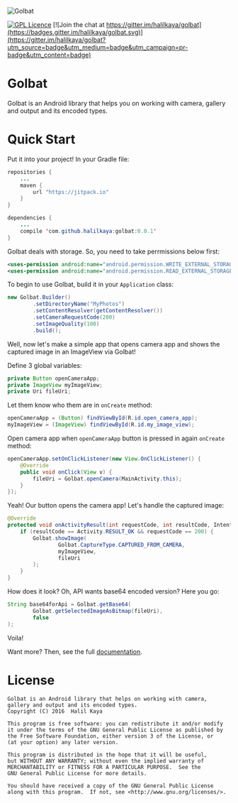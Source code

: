 ![Golbat](http://i.imgur.com/D92jDFf.png)

[![GPL Licence][licence-badge]](LICENSE)
[![Join the chat at https://gitter.im/halilkaya/golbat](https://badges.gitter.im/halilkaya/golbat.svg)](https://gitter.im/halilkaya/golbat?utm_source=badge&utm_medium=badge&utm_campaign=pr-badge&utm_content=badge)

# Golbat
Golbat is an Android library that helps you on working with camera, gallery and output and its encoded types.

# Quick Start
Put it into your project! In your Gradle file:
```java
repositories {
    ...
    maven {
        url "https://jitpack.io"
    }
}

dependencies {
    ...
    compile 'com.github.halilkaya:golbat:0.0.1'
}
```

Golbat deals with storage. So, you need to take perrmissions below first:
```xml
<uses-permission android:name="android.permission.WRITE_EXTERNAL_STORAGE"/>
<uses-permission android:name="android.permission.READ_EXTERNAL_STORAGE"/>
```

To begin to use Golbat, build it in your `Application` class:
```java
new Golbat.Builder()
        .setDirectoryName("MyPhotos")
        .setContentResolver(getContentResolver())
        .setCameraRequestCode(200)
        .setImageQuality(100)
        .build();
```

Well, now let's make a simple app that opens camera app and shows the captured image in an ImageView via Golbat!

Define 3 global variables:
```java
private Button openCameraApp;
private ImageView myImageView;
private Uri fileUri;
```

Let them know who them are in `onCreate` method:
```java
openCameraApp = (Button) findViewById(R.id.open_camera_app);
myImageView = (ImageView) findViewById(R.id.my_image_view);
```

Open camera app when `openCameraApp` button is pressed in again `onCreate` method:
```java
openCameraApp.setOnClickListener(new View.OnClickListener() {
    @Override
    public void onClick(View v) {
        fileUri = Golbat.openCamera(MainActivity.this);
    }
});
```

Yeah! Our button opens the camera app! Let's handle the captured image:
```java
@Override
protected void onActivityResult(int requestCode, int resultCode, Intent data) {
    if (resultCode == Activity.RESULT_OK && requestCode == 200) {
        Golbat.showImage(
                Golbat.CaptureType.CAPTURED_FROM_CAMERA,
                myImageView,
                fileUri
        );
    }
}
```

How does it look? Oh, API wants base64 encoded version? Here you go:
```java
String base64forApi = Golbat.getBase64(
        Golbat.getSelectedImageAsBitmap(fileUri),
        false
);
```

Voila!

Want more? Then, see the full [documentation](https://github.com/halilkaya/golbat/wiki/Documentation).


# License
```
Golbat is an Android library that helps on working with camera,
gallery and output and its encoded types.
Copyright (C) 2016  Halil Kaya

This program is free software: you can redistribute it and/or modify
it under the terms of the GNU General Public License as published by
the Free Software Foundation, either version 3 of the License, or
(at your option) any later version.

This program is distributed in the hope that it will be useful,
but WITHOUT ANY WARRANTY; without even the implied warranty of
MERCHANTABILITY or FITNESS FOR A PARTICULAR PURPOSE.  See the
GNU General Public License for more details.

You should have received a copy of the GNU General Public License
along with this program.  If not, see <http://www.gnu.org/licenses/>.
```

[licence-badge]:http://img.shields.io/badge/licence-GPL-brightgreen.svg
